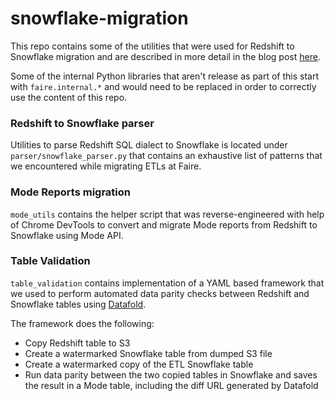 # snowflake-migration

This repo contains some of the utilities that were used for Redshift to Snowflake migration and are described in more detail in the blog post [here]().

Some of the internal Python libraries that aren't release as part of this start with `faire.internal.*` and would need to be replaced in order to correctly use the content of this repo.

### Redshift to Snowflake parser
Utilities to parse Redshift SQL dialect to Snowflake is located under `parser/snowflake_parser.py` that contains an exhaustive list of patterns that we encountered while migrating ETLs at Faire.

### Mode Reports migration
`mode_utils` contains the helper script that was reverse-engineered with help of Chrome DevTools to convert and migrate Mode reports from Redshift to Snowflake using Mode API.

### Table Validation
`table_validation` contains implementation of a YAML based framework that we used to perform automated data parity checks between Redshift and Snowflake tables using [Datafold](https://www.datafold.com/).

The framework does the following:

- Copy Redshift table to S3
- Create a watermarked Snowflake table from dumped S3 file
- Create a watermarked copy of the ETL Snowflake table
- Run data parity between the two copied tables in Snowflake and saves the result in a Mode table, including the diff URL generated by Datafold
